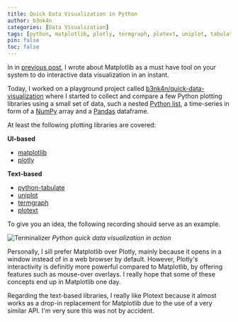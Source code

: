 ```yaml
---
title: Quick Data Visualization in Python
author: b3nk4n
categories: [Data Visualization]
tags: [python, matplotlib, plotly, termgraph, plotext, uniplot, tabulate, data, visualization]
pin: false
toc: false
---
```


In in [previous post](/posts/python-matlab-must-have/), I wrote about Matplotlib as a must have tool on your system to do
interactive data visualization in an instant.

Today, I worked on a playground project called [<i class="fab fa-github"></i> b3nk4n/quick-data-visualization](https://github.com/b3nk4n/quick-data-visualization)
where I started to collect and compare a few Python plotting libraries using a small set of data, such a nested
[Python list](https://docs.python.org/3/tutorial/datastructures.html#more-on-lists), a time-series in form of
a [NumPy](https://numpy.org/) array and a [Pandas](https://pandas.pydata.org/) dataframe.

At least the following plotting libraries are covered:

**UI-based**
- [matplotlib](https://pypi.org/project/matplotlib/)
- [plotly](https://pypi.org/project/plotly/)

**Text-based**
- [python-tabulate](https://pypi.org/project/tabulate/)
- [uniplot](https://pypi.org/project/uniplot/)
- [termgraph](https://pypi.org/project/termgraph/)
- [plotext](https://pypi.org/project/plotext/)

To give you an idea, the following recording should serve as an example.

![Terminalizer](/assets/img/posts/2022/quick-data-visualization.gif)
_Python quick data visualization in action_

Personally, I sill prefer Matplotlib over Plotly, mainly because it opens in a window instead of in a web browser by default.
However, Plotly's interactivity is definitly more powerful compared to Matplotlib, by offering features such as mouse-over
overlays. I really hope that some of these concepts end up in Matplotlib one day.

Regarding the text-based libraries, I really like Plotext because it almost works as a drop-in replacement for Matplotlib due
to the use of a very similar API. I'm very sure this was not by accident.